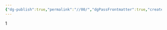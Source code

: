 ```yaml
---
{"dg-publish":true,"permalink":"//00/","dgPassFrontmatter":true,"created":"2024-12-20T18:41:16.520+08:00","updated":"2024-12-25T16:17:52.135+08:00"}
---
```



1
